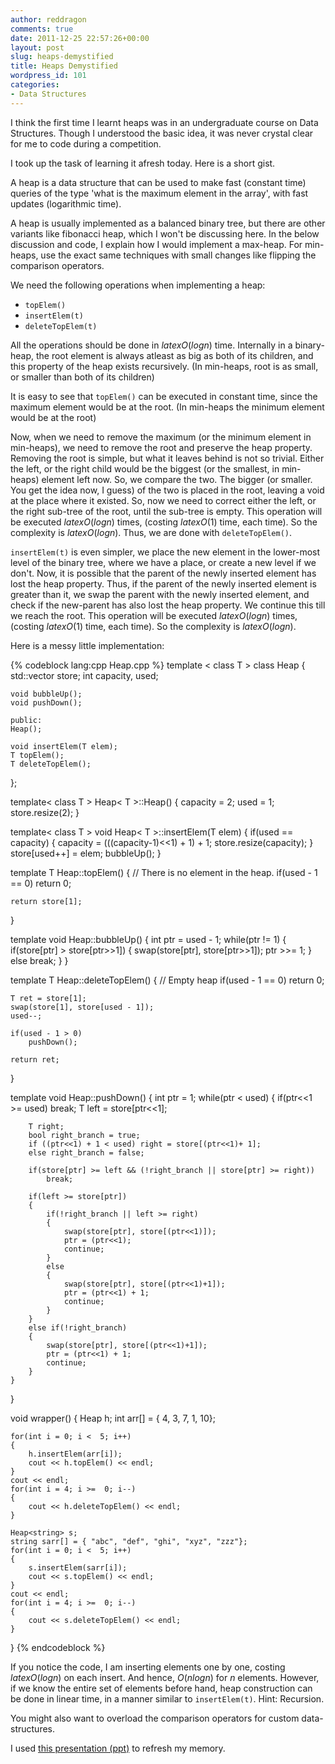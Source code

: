 ```yaml
---
author: reddragon
comments: true
date: 2011-12-25 22:57:26+00:00
layout: post
slug: heaps-demystified
title: Heaps Demystified
wordpress_id: 101
categories:
- Data Structures
---
```


I think the first time I learnt heaps was in an undergraduate course on Data Structures. Though I understood the basic idea, it was never crystal clear for me to code during a competition.

I took up the task of learning it afresh today. Here is a short gist.

A heap is a data structure that can be used to make fast (constant time) queries of the type 'what is the maximum element in the array', with fast updates (logarithmic time).

A heap is usually implemented as a balanced binary tree, but there are other variants like fibonacci heap, which I won't be discussing here. In the below discussion and code, I explain how I would implement a max-heap. For min-heaps, use the exact same techniques with small changes like flipping the comparison operators.

We need the following operations when implementing a heap:

* `topElem()`
* `insertElem(t)`
* `deleteTopElem(t)`

All the operations should be done in $latex O(log{n})$ time.
Internally in a binary-heap, the root element is always atleast as big as both of its children, and this property of the heap exists recursively. (In min-heaps, root is as small, or smaller than both of its children)

It is easy to see that `topElem()` can be executed in constant time, since the maximum element would be at the root. (In min-heaps the minimum element would be at the root)

Now, when we need to remove the maximum (or the minimum element in min-heaps), we need to remove the root and preserve the heap property. Removing the root is simple, but what it leaves behind is not so trivial. Either the left, or the right child would be the biggest (or the smallest, in min-heaps) element left now. So, we compare the two. The bigger (or smaller. You get the idea now, I guess) of the two is placed in the root, leaving a void at the place where it existed. So, now we need to correct either the left, or the right sub-tree of the root, until the sub-tree is empty. This operation will be executed $latex O(log {n})$ times, (costing $latex O(1)$ time, each time). So the complexity is $latex O(log {n})$. Thus, we are done with `deleteTopElem()`.

`insertElem(t)` is even simpler, we place the new element in the lower-most level of the binary tree, where we have a place, or create a new level if we don't. Now, it is possible that the parent of the newly inserted element has lost the heap property. Thus, if the parent of the newly inserted element is greater than it, we swap the parent with the newly inserted element, and check if the new-parent has also lost the heap property. We continue this till we reach the root. This operation will be executed $latex O(log {n})$ times, (costing $latex O(1)$ time, each time). So the complexity is $latex O(log {n})$.

Here is a messy little implementation:

{% codeblock lang:cpp Heap.cpp %}
template < class T >
class Heap
{
	std::vector<T> store;
	int capacity, used;

	void bubbleUp();
	void pushDown();

	public:
	Heap();

	void insertElem(T elem);
	T topElem();
	T deleteTopElem();
};

template< class T >
Heap< T >::Heap()
{
	capacity = 2;
	used = 1;
	store.resize(2);
}

template< class T >
void Heap< T >::insertElem(T elem)
{
	if(used == capacity)
	{
		capacity = (((capacity-1)<<1) + 1) + 1;
		store.resize(capacity);
	}
	store[used++] = elem;
	bubbleUp();
}

template<class T>
T Heap<T>::topElem()
{
	// There is no element in the heap.
	if(used - 1 == 0)
		return 0;

	return store[1];
}

template<class T>
void Heap<T>::bubbleUp()
{
	int ptr = used - 1;
	while(ptr != 1)
	{
		if(store[ptr] > store[ptr>>1])
		{
			swap(store[ptr], store[ptr>>1]);
			ptr >>= 1;
		}
		else break;
	}
}

template<class T>
T Heap<T>::deleteTopElem()
{
	// Empty heap
	if(used - 1 == 0)
		return 0;

	T ret = store[1];
	swap(store[1], store[used - 1]);
	used--;

	if(used - 1 > 0)
		pushDown();

	return ret;
}

template<class T>
void Heap<T>::pushDown()
{
	int ptr = 1;
	while(ptr < used)
	{
		if(ptr<<1 >= used) break;
		T left = store[ptr<<1];

		T right;
		bool right_branch = true;
		if ((ptr<<1) + 1 < used) right = store[(ptr<<1)+ 1];
		else right_branch = false;

		if(store[ptr] >= left && (!right_branch || store[ptr] >= right))
			break;

		if(left >= store[ptr])
		{
			if(!right_branch || left >= right)
			{
				swap(store[ptr], store[(ptr<<1)]);
				ptr = (ptr<<1);
				continue;
			}
			else
			{
				swap(store[ptr], store[(ptr<<1)+1]);
				ptr = (ptr<<1) + 1;
				continue;
			}
		}
		else if(!right_branch)
		{
			swap(store[ptr], store[(ptr<<1)+1]);
			ptr = (ptr<<1) + 1;
			continue;
		}
	}
}

void wrapper()
{
	Heap<int> h;
	int arr[] = { 4, 3, 7, 1, 10};

	for(int i = 0; i <  5; i++)
	{
		h.insertElem(arr[i]);
		cout << h.topElem() << endl;
	}
	cout << endl;
	for(int i = 4; i >=  0; i--)
	{
		cout << h.deleteTopElem() << endl;
	}

	Heap<string> s;
	string sarr[] = { "abc", "def", "ghi", "xyz", "zzz"};
	for(int i = 0; i <  5; i++)
	{
		s.insertElem(sarr[i]);
		cout << s.topElem() << endl;
	}
	cout << endl;
	for(int i = 4; i >=  0; i--)
	{
		cout << s.deleteTopElem() << endl;
	}
}
{% endcodeblock %}

If you notice the code, I am inserting elements one by one, costing $latex O(log {n})$ on each insert. And hence, $O(n log{n})$ for $n$ elements. However, if we know the entire set of elements before hand, heap construction can be done in linear time, in a manner similar to `insertElem(t)`. Hint: Recursion.

You might also want to overload the comparison operators for custom data-structures.

I used [this presentation (ppt)](www.cis.upenn.edu/~matuszek/cit594-2008/Lectures/33-heapsort.ppt) to refresh my memory.
